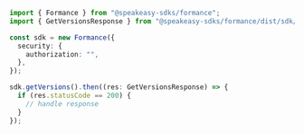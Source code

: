 <!-- Start SDK Example Usage -->


```typescript
import { Formance } from "@speakeasy-sdks/formance";
import { GetVersionsResponse } from "@speakeasy-sdks/formance/dist/sdk/models/operations";

const sdk = new Formance({
  security: {
    authorization: "",
  },
});

sdk.getVersions().then((res: GetVersionsResponse) => {
  if (res.statusCode == 200) {
    // handle response
  }
});
```
<!-- End SDK Example Usage -->